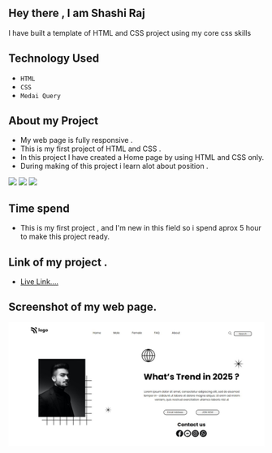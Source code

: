 ## Hey there ,  I am Shashi Raj 
 I have built a template of HTML and CSS project using my core css skills 
 
 ## Technology Used 
  - ` HTML `
  -  ` CSS `
  -  ` Medai Query `
## About my Project
 - My web page is fully responsive .
- This is my first project of HTML and CSS .
- In this project I have created   a   Home page by using HTML and CSS only.
- During making of this project i learn alot about position .


![](https://img.shields.io/badge/Project-01-green)
 ![](https://img.shields.io/badge/HTML-5-orange)
 ![](https://img.shields.io/badge/CSS-3-blue)
## Time spend 
- This is my first project , and I'm new in this field so i spend aprox 5 hour to make this project ready.

## Link of my project .

- [Live Link....]()

## Screenshot of my web page.
 ![Image](./assest//my-page.jpg)
